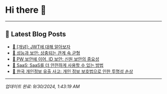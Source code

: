 # Hi there 👋
---
## 📕 Latest Blog Posts
- [📖 [개념]: JWT에 대해 알아보자](https://honge1122.tistory.com/81)
- [📖 성능과 보안: 상충되는 관계 속 균형](https://honge1122.tistory.com/80)
- [📖 PW 보안에 이어, ID 보안: 신원 보안의 중요성](https://honge1122.tistory.com/79)
- [📖 SaaS: SaaS를 더 안전하게 사용할 수 있는 방법](https://honge1122.tistory.com/78)
- [📖 한국 개인정보 유출 사고: 개인 정보 보호법으로 인한 투명성 손상](https://honge1122.tistory.com/77)

---
*업데이트 완료: 9/30/2024, 1:43:19 AM*